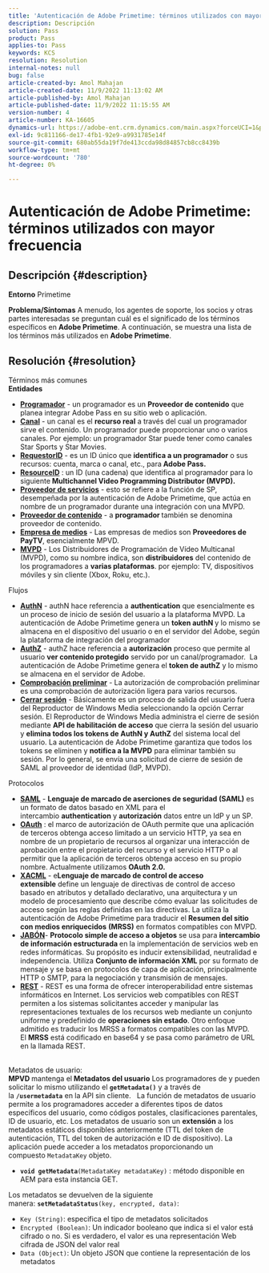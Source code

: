 ```yaml
---
title: 'Autenticación de Adobe Primetime: términos utilizados con mayor frecuencia'
description: Descripción
solution: Pass
product: Pass
applies-to: Pass
keywords: KCS
resolution: Resolution
internal-notes: null
bug: false
article-created-by: Amol Mahajan
article-created-date: 11/9/2022 11:13:02 AM
article-published-by: Amol Mahajan
article-published-date: 11/9/2022 11:15:55 AM
version-number: 4
article-number: KA-16605
dynamics-url: https://adobe-ent.crm.dynamics.com/main.aspx?forceUCI=1&pagetype=entityrecord&etn=knowledgearticle&id=4f62ba74-1f60-ed11-9561-6045bd006268
exl-id: 9c811166-de17-4fb1-92e9-a9931785e14f
source-git-commit: 680ab55da19f7de413ccda98d84857cb8cc8439b
workflow-type: tm+mt
source-wordcount: '780'
ht-degree: 0%

---
```


# Autenticación de Adobe Primetime: términos utilizados con mayor frecuencia

## Descripción {#description}

<b>Entorno</b>
Primetime


<b>Problema/Síntomas</b>
A menudo, los agentes de soporte, los socios y otras partes interesadas se preguntan cuál es el significado de los términos específicos en <b>Adobe Primetime</b>. A continuación, se muestra una lista de los términos más utilizados en <b>Adobe Primetime</b>.


## Resolución {#resolution}

Términos más comunes<br>
<b>Entidades</b>

- <u><b>Programador</b></u> - un programador es un <b>Proveedor de contenido</b> que planea integrar Adobe Pass en su sitio web o aplicación.
- <u><b>Canal</b></u> - un canal es el <b>recurso real</b> a través del cual un programador sirve el contenido. Un programador puede proporcionar uno o varios canales. Por ejemplo: un programador Star puede tener como canales Star Sports y Star Movies.
- <u><b>RequestorID</b></u> - es un ID único que <b>identifica a un programador</b> o sus recursos: cuenta, marca o canal, etc., para<b> Adobe Pass. </b>
- <u><b>ResourceID</b></u> : un ID (una cadena) que identifica al programador para lo siguiente<b> Multichannel Video Programming Distributor (MVPD). </b>
- <u><b>Proveedor de servicios</b></u> - esto se refiere a la función de SP, desempeñada por la autenticación de Adobe Primetime, que actúa en nombre de un programador durante una integración con una MVPD.
- <u><b>Proveedor de contenido</b></u> - a <b>programador </b>también se denomina proveedor de contenido.
- <u><b>Empresa de medios</b></u> - Las empresas de medios son <b>Proveedores de PayTV</b>, esencialmente MPVD.
- <u><b>MVPD</b></u> - Los Distribuidores de Programación de Vídeo Multicanal (MVPD), como su nombre indica, son <b>distribuidores</b> del contenido de los programadores a <b>varias plataformas</b>. por ejemplo: TV, dispositivos móviles y sin cliente (Xbox, Roku, etc.).

Flujos
- <u><b>AuthN</b></u> - authN hace referencia a <b>authentication</b> que esencialmente es un proceso de inicio de sesión del usuario a la plataforma MVPD. La autenticación de Adobe Primetime genera un <b>token authN </b>y lo mismo se almacena en el dispositivo del usuario o en el servidor del Adobe, según la plataforma de integración del programador
- <u><b>AuthZ</b></u> - authZ hace referencia a <b>autorización</b> proceso que permite al usuario <b>ver contenido protegido</b> servido por un canal/programador.  La autenticación de Adobe Primetime genera el <b>token de authZ</b> y lo mismo se almacena en el servidor de Adobe.
- <u><b>Comprobación preliminar</b></u> - La autorización de comprobación preliminar es una comprobación de autorización ligera para varios recursos.
- <u><b>Cerrar sesión</b></u> - Básicamente es un proceso de salida del usuario fuera del Reproductor de Windows Media seleccionando la opción Cerrar sesión. El Reproductor de Windows Media administra el cierre de sesión mediante <b>API de habilitación de acceso</b> que cierra la sesión del usuario y <b>elimina todos los tokens de AuthN y AuthZ</b> del sistema local del usuario. La autenticación de Adobe Primetime garantiza que todos los tokens se eliminen y <b>notifica a la MVPD</b> para eliminar también su sesión. Por lo general, se envía una solicitud de cierre de sesión de SAML al proveedor de identidad (IdP, MVPD).



Protocolos
- <b><u>SAML</u></b> - <b>Lenguaje de marcado de aserciones de seguridad (SAML)</b> es un formato de datos basado en XML para el intercambio <b>authentication</b> y <b>autorización</b> datos entre un IdP y un SP.
- <u><b>OAuth</b></u> : el marco de autorización de OAuth permite que una aplicación de terceros obtenga acceso limitado a un servicio HTTP, ya sea en nombre de un propietario de recursos al organizar una interacción de aprobación entre el propietario del recurso y el servicio HTTP o al permitir que la aplicación de terceros obtenga acceso en su propio nombre. Actualmente utilizamos <b>OAuth 2.0.</b>
- <b><u>XACML</u></b> - e<b>Lenguaje de marcado de control de acceso extensible</b> define un lenguaje de directivas de control de acceso basado en atributos y detallado declarativo, una arquitectura y un modelo de procesamiento que describe cómo evaluar las solicitudes de acceso según las reglas definidas en las directivas. La utiliza la autenticación de Adobe Primetime para traducir el <b>Resumen del sitio con medios enriquecidos</b> <b>(MRSS)</b> en formatos compatibles con MVPD.
- <b><u>JABÓN</u></b>- <b>Protocolo simple de acceso a objetos</b> se usa para <b>intercambio de información estructurada </b>en la implementación de servicios web en redes informáticas. Su propósito es inducir extensibilidad, neutralidad e independencia. Utiliza <b>Conjunto de información XML</b> por su formato de mensaje y se basa en protocolos de capa de aplicación, principalmente HTTP o SMTP, para la negociación y transmisión de mensajes.
- <u><b>REST</b></u> - REST es una forma de ofrecer interoperabilidad entre sistemas informáticos en Internet. Los servicios web compatibles con REST permiten a los sistemas solicitantes acceder y manipular las representaciones textuales de los recursos web mediante un conjunto uniforme y predefinido de <b>operaciones sin estado</b>. Otro enfoque admitido es traducir los MRSS a formatos compatibles con las MVPD. El <b>MRSS</b> está codificado en base64 y se pasa como parámetro de URL en la llamada REST.

<br>Metadatos de usuario:<br>
<b>MPVD </b>mantenga el<b> Metadatos del usuario</b> Los programadores de y pueden solicitar lo mismo utilizando el <b>`getMetadata()`</b> y a través de la <b>`/usermetadata`</b> en la API sin cliente.
 
La función de metadatos de usuario permite a los programadores acceder a diferentes tipos de datos específicos del usuario, como códigos postales, clasificaciones parentales, ID de usuario, etc. Los metadatos de usuario son un <b>extensión</b> a los metadatos estáticos disponibles anteriormente (TTL del token de autenticación, TTL del token de autorización e ID de dispositivo). La aplicación puede acceder a los metadatos proporcionando un compuesto `MetadataKey` objeto.

- <b>`void getMetadata`</b>`(MetadataKey metadataKey)` : método disponible en AEM para esta instancia GET.


Los metadatos se devuelven de la siguiente manera: <b>`setMetadataStatus`</b>`(key, encrypted, data)`:

- `Key (String)`: especifica el tipo de metadatos solicitados
- `Encrypted (Boolean)`: Un indicador booleano que indica si el valor está cifrado o no. Si es verdadero, el valor es una representación Web cifrada de JSON del valor real
- `Data (Object)`: Un objeto JSON que contiene la representación de los metadatos
